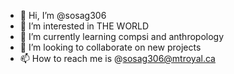 - 👋 Hi, I’m @sosag306
- 👀 I’m interested in THE WORLD
- 🌱 I’m currently learning compsi and anthropology 
- 💞️ I’m looking to collaborate on new projects 
- 📫 How to reach me is @sosag306@mtroyal.ca

<!---
sosag306/sosag306 is a ✨ special ✨ repository because its `README.md` (this file) appears on your GitHub profile.
You can click the Preview link to take a look at your changes.
--->
